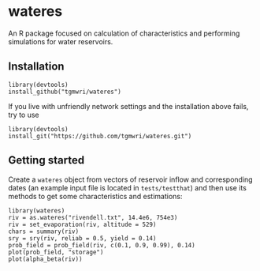 # wateres

An R package focused on calculation of characteristics and performing
simulations for water reservoirs.

## Installation

```
library(devtools)
install_github("tgmwri/wateres")
```
If you live with unfriendly network settings and the installation above
fails, try to use
```
library(devtools)
install_git("https://github.com/tgmwri/wateres.git")
```

## Getting started

Create a `wateres` object from vectors of reservoir inflow and corresponding
dates (an example input file is located in `tests/testthat`) and then
use its methods to get some characteristics and estimations:
```
library(wateres)
riv = as.wateres("rivendell.txt", 14.4e6, 754e3)
riv = set_evaporation(riv, altitude = 529)
chars = summary(riv)
sry = sry(riv, reliab = 0.5, yield = 0.14)
prob_field = prob_field(riv, c(0.1, 0.9, 0.99), 0.14)
plot(prob_field, "storage")
plot(alpha_beta(riv))
```

